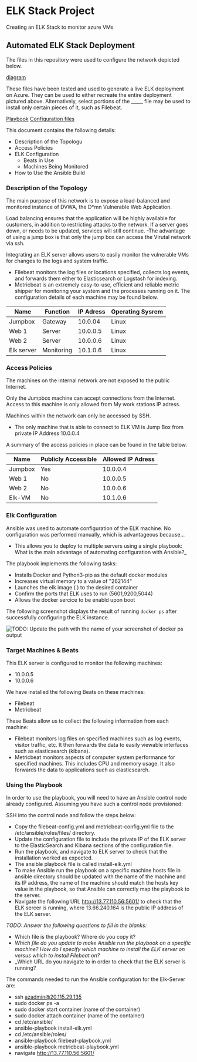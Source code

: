 # ELK Stack Project

Creating an ELK Stack to monitor azure VMs

## Automated ELK Stack Deployment

The files in this repository were used to configure the network depicted below.

[diagram](https://github.com/Cassanovalalli/Elkstackproject/tree/Main/Digrams)

These files have been tested and used to generate a live ELK deployment on Azure. They can be used to either recreate the entire deployment pictured above. Alternatively, select portions of the _____ file may be used to install only certain pieces of it, such as Filebeat.

[Playbook](https://github.com/Cassanovalalli/Elkstackproject/tree/Main/Ansible)
[Configuration files](https://github.com/Cassanovalalli/Elkstackproject/tree/Main/Linux)

This document contains the following details:
- Description of the Topologu
- Access Policies
- ELK Configuration
  - Beats in Use
  - Machines Being Monitored
- How to Use the Ansible Build


### Description of the Topology

The main purpose of this network is to expose a load-balanced and monitored instance of DVWA, the D*mn Vulnerable Web Application.

Load balancing ensures that the application will be highly available for customers, in addition to restricting attacks to the network. If a server goes down, or needs to be updated, services will still continue. -The advantage of using a jump box is that only the jump box can access the Virutal network via ssh.

Integrating an ELK server allows users to easily monitor the vulnerable VMs for changes to the logs and system traffic.
- Filebeat monitors the log files or locations specified, collects log events, and forwards them either to Elasticsearch or Logstash for indexing.
- Metricbeat is an extremely easy-to-use, efficient and reliable metric shipper for monitoring your system and the processes running on it. The configuration details of each machine may be found below.

| Name       | Function   | IP Adress | Operating Sysrem |
|------------|------------|-----------|------------------|
| Jumpbox    | Gateway    | 10.0.04   | Linux            |
| Web 1      | Server     | 10.0.0.5  | Linux            |
| Web 2      | Server     | 10.0.0.6  | Linux            |
| Elk server | Monitoring | 10.1.0.6  | Linux            |

### Access Policies

The machines on the internal network are not exposed to the public Internet. 

Only the Jumpbox machine can accept connections from the Internet. Access to this machine is only allowed from My work stations IP adress.

Machines within the network can only be accessed by SSH.
- The only machine that is able to connect to ELK VM is Jump Box from private IP Address 10.0.0.4

A summary of the access policies in place can be found in the table below.

| Name    | Publicly Accessible | Allowed IP Adress |
|---------|---------------------|-------------------|
| Jumpbox | Yes                 | 10.0.0.4          |
| Web 1   | No                  | 10.0.0.5          |
| Web 2   | No                  | 10.0.0.6          |
| Elk-VM  | No                  | 10.1.0.6          |

### Elk Configuration

Ansible was used to automate configuration of the ELK machine. No configuration was performed manually, which is advantageous because...
- This allows you to deploy to multiple servers using a single playbook: What is the main advantage of automating configuration with Ansible?_

The playbook implements the following tasks:
- Installs Docker and Python3-pip as the default docker modules
- Increases virtual memory to a value of "262144"
- Launches the elk image ( ) to the desired container
- Confirm the ports that ELK uses to run (5601,9200,5044)
- Allows the docker sercice to be enabld upon boot

The following screenshot displays the result of running `docker ps` after successfully configuring the ELK instance.

![TODO: Update the path with the name of your screenshot of docker ps output](Images/docker_ps_output.png)

### Target Machines & Beats
This ELK server is configured to monitor the following machines:
- 10.0.0.5
- 10.0.0.6

We have installed the following Beats on these machines:
- Filebeat
- Metricbeat

These Beats allow us to collect the following information from each machine:
- Filebeat monitors log files on specified machines such as log events, visitor traffic, etc. It then forwards the data to easily viewable interfaces such as elasticsearch (kibana).
- Metricbeat monitors aspects of computer system performance for specified machines. This includes CPU and memory usage. It also forwards the data to applications such as elasticsearch.

### Using the Playbook
In order to use the playbook, you will need to have an Ansible control node already configured. Assuming you have such a control node provisioned: 

SSH into the control node and follow the steps below:

- Copy the filebeat-config.yml and metricbeat-config.yml file to the /etc/ansible/roles/files/ directory.
- Update the configuration file to include the private IP of the ELK server to the ElasticSearch and Kibana sections of the configuration file.
- Run the playbook, and navigate to ELK server to check that the installation worked as expected.
- The ansible playbook file is called install-elk.yml
- To make Ansible run the playbook on a specific machine hosts file in ansible directory should be updated with the name of the machine and its IP address, the name of the machine should match the hosts key value in the playbook, so that Ansible can correctly map the playbook to the server.
- Navigate the following URL http://13.77.110.56:5601/ to check that the ELK sercer is running, where 13.66.240.164 is the public IP address of the ELK server.

_TODO: Answer the following questions to fill in the blanks:_
- Which file is the playbook? Where do you copy it?
- _Which file do you update to make Ansible run the playbook on a specific machine? How do I specify which machine to install the ELK server on versus which to install Filebeat on?_
- _Which URL do you navigate to in order to check that the ELK server is running?

The commands needed to run the Ansible configuration for the Elk-Server are:

- ssh azadmin@20.115.29.135
- sudo docker ps -a
- sudo docker start container (name of the container)
- sudo docker attach container (name of the container)
- cd /etc/ansible/
- ansible-playbook install-elk.yml
- cd /etc/ansible/roles/
- ansible-playbook filebeat-playbook.yml
- ansible-playbook metricbeat-playbook.yml
- navigate http://13.77.110.56:5601/
